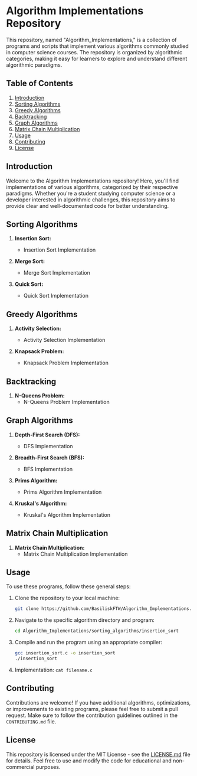 # Algorithm Implementations Repository

This repository, named "Algorithm_Implementations," is a collection of programs and scripts that implement various algorithms commonly studied in computer science courses. The repository is organized by algorithmic categories, making it easy for learners to explore and understand different algorithmic paradigms.

## Table of Contents

1. [Introduction](#introduction)
2. [Sorting Algorithms](#sorting-algorithms)
3. [Greedy Algorithms](#greedy-algorithms)
4. [Backtracking](#backtracking)
5. [Graph Algorithms](#graph-algorithms)
6. [Matrix Chain Multiplication](#matrix-chain-multiplication)
7. [Usage](#usage)
8. [Contributing](#contributing)
9. [License](#license)

## Introduction

Welcome to the Algorithm Implementations repository! Here, you'll find implementations of various algorithms, categorized by their respective paradigms. Whether you're a student studying computer science or a developer interested in algorithmic challenges, this repository aims to provide clear and well-documented code for better understanding.
## Sorting Algorithms

1. **Insertion Sort:**
   - Insertion Sort Implementation

2. **Merge Sort:**
   - Merge Sort Implementation

3. **Quick Sort:**
   - Quick Sort Implementation

## Greedy Algorithms

1. **Activity Selection:**
   - Activity Selection Implementation

2. **Knapsack Problem:**
   - Knapsack Problem Implementation

## Backtracking

1. **N-Queens Problem:**
   - N-Queens Problem Implementation

## Graph Algorithms

1. **Depth-First Search (DFS):**
   - DFS Implementation

2. **Breadth-First Search (BFS):**
   - BFS Implementation

3. **Prims Algorithm:**
   - Prims Algorithm Implementation

4. **Kruskal's Algorithm:**
   - Kruskal's Algorithm Implementation

## Matrix Chain Multiplication

1. **Matrix Chain Multiplication:**
   - Matrix Chain Multiplication Implementation

## Usage

To use these programs, follow these general steps:

1. Clone the repository to your local machine:
   ```bash
   git clone https://github.com/BasiliskFTW/Algorithm_Implementations.git
   ```

2. Navigate to the specific algorithm directory and program:
   ```bash
   cd Algorithm_Implementations/sorting_algorithms/insertion_sort
   ```

3. Compile and run the program using an appropriate compiler:
   ```bash
   gcc insertion_sort.c -o insertion_sort
   ./insertion_sort
   ```

4. Implementation: `cat filename.c`

## Contributing

Contributions are welcome! If you have additional algorithms, optimizations, or improvements to existing programs, please feel free to submit a pull request. Make sure to follow the contribution guidelines outlined in the `CONTRIBUTING.md` file.

## License

This repository is licensed under the MIT License - see the [LICENSE.md](LICENSE.md) file for details. Feel free to use and modify the code for educational and non-commercial purposes.

